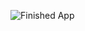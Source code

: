 

![Finished App](https://github.com/londonappbrewery/Images/blob/master/8-ball-flutter-gif.gif)



